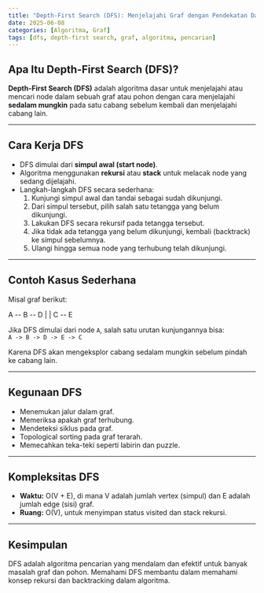 ```yaml
---
title: "Depth-First Search (DFS): Menjelajahi Graf dengan Pendekatan Dalam"
date: 2025-06-08
categories: [Algoritma, Graf]
tags: [dfs, depth-first search, graf, algoritma, pencarian]
---
```


## Apa Itu Depth-First Search (DFS)?

**Depth-First Search (DFS)** adalah algoritma dasar untuk menjelajahi atau mencari node dalam sebuah graf atau pohon dengan cara menjelajahi **sedalam mungkin** pada satu cabang sebelum kembali dan menjelajahi cabang lain.

---

## Cara Kerja DFS

- DFS dimulai dari **simpul awal (start node)**.
- Algoritma menggunakan **rekursi** atau **stack** untuk melacak node yang sedang dijelajahi.
- Langkah-langkah DFS secara sederhana:
  1. Kunjungi simpul awal dan tandai sebagai sudah dikunjungi.
  2. Dari simpul tersebut, pilih salah satu tetangga yang belum dikunjungi.
  3. Lakukan DFS secara rekursif pada tetangga tersebut.
  4. Jika tidak ada tetangga yang belum dikunjungi, kembali (backtrack) ke simpul sebelumnya.
  5. Ulangi hingga semua node yang terhubung telah dikunjungi.

---

## Contoh Kasus Sederhana

Misal graf berikut:

A -- B -- D
| |
C -- E


Jika DFS dimulai dari node `A`, salah satu urutan kunjungannya bisa:  
`A -> B -> D -> E -> C`

Karena DFS akan mengeksplor cabang sedalam mungkin sebelum pindah ke cabang lain.

---

## Kegunaan DFS

- Menemukan jalur dalam graf.
- Memeriksa apakah graf terhubung.
- Mendeteksi siklus pada graf.
- Topological sorting pada graf terarah.
- Memecahkan teka-teki seperti labirin dan puzzle.

---

## Kompleksitas DFS

- **Waktu:** O(V + E), di mana V adalah jumlah vertex (simpul) dan E adalah jumlah edge (sisi) graf.
- **Ruang:** O(V), untuk menyimpan status visited dan stack rekursi.

---

## Kesimpulan

DFS adalah algoritma pencarian yang mendalam dan efektif untuk banyak masalah graf dan pohon. Memahami DFS membantu dalam memahami konsep rekursi dan backtracking dalam algoritma.

